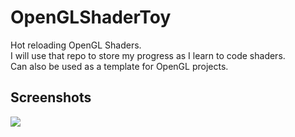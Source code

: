 # OpenGLShaderToy

Hot reloading OpenGL Shaders. <br>
I will use that repo to store my progress as I learn to code shaders. <br>
Can also be used as a template for OpenGL projects.

## Screenshots

<p style="justify-content: center; align-items: center;">
  <img src="shaders/neon_noise/images/2025-03-06_15-16.png">
</p>
